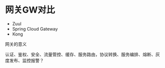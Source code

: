 # 网关GW对比

* Zuul
* Spring Cloud Gateway
* Kong

网关的意义

认证、鉴权、安全、流量管控、缓存、服务路由，协议转换、服务编排、熔断、灰度发布、监控报警？

